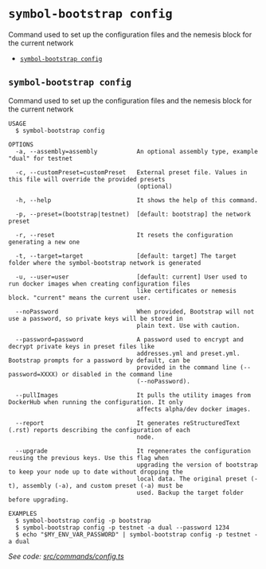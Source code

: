 `symbol-bootstrap config`
=========================

Command used to set up the configuration files and the nemesis block for the current network

* [`symbol-bootstrap config`](#symbol-bootstrap-config)

## `symbol-bootstrap config`

Command used to set up the configuration files and the nemesis block for the current network

```
USAGE
  $ symbol-bootstrap config

OPTIONS
  -a, --assembly=assembly           An optional assembly type, example "dual" for testnet

  -c, --customPreset=customPreset   External preset file. Values in this file will override the provided presets
                                    (optional)

  -h, --help                        It shows the help of this command.

  -p, --preset=(bootstrap|testnet)  [default: bootstrap] the network preset

  -r, --reset                       It resets the configuration generating a new one

  -t, --target=target               [default: target] The target folder where the symbol-bootstrap network is generated

  -u, --user=user                   [default: current] User used to run docker images when creating configuration files
                                    like certificates or nemesis block. "current" means the current user.

  --noPassword                      When provided, Bootstrap will not use a password, so private keys will be stored in
                                    plain text. Use with caution.

  --password=password               A password used to encrypt and decrypt private keys in preset files like
                                    addresses.yml and preset.yml. Bootstrap prompts for a password by default, can be
                                    provided in the command line (--password=XXXX) or disabled in the command line
                                    (--noPassword).

  --pullImages                      It pulls the utility images from DockerHub when running the configuration. It only
                                    affects alpha/dev docker images.

  --report                          It generates reStructuredText (.rst) reports describing the configuration of each
                                    node.

  --upgrade                         It regenerates the configuration reusing the previous keys. Use this flag when
                                    upgrading the version of bootstrap to keep your node up to date without dropping the
                                    local data. The original preset (-t), assembly (-a), and custom preset (-a) must be
                                    used. Backup the target folder before upgrading.

EXAMPLES
  $ symbol-bootstrap config -p bootstrap
  $ symbol-bootstrap config -p testnet -a dual --password 1234
  $ echo "$MY_ENV_VAR_PASSWORD" | symbol-bootstrap config -p testnet -a dual
```

_See code: [src/commands/config.ts](https://github.com/nemtech/symbol-bootstrap/blob/v0.4.5/src/commands/config.ts)_
